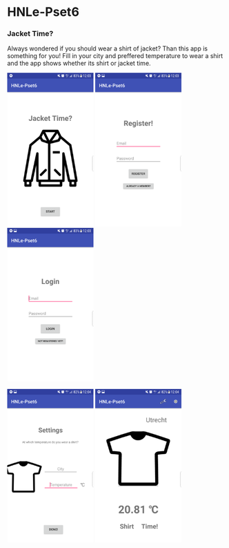 # HNLe-Pset6
### Jacket Time?

Always wondered if you should wear a shirt of jacket? Than this app is something for you! Fill in your city and preffered temperature to wear a shirt and the app shows whether its shirt or jacket time.


<img src="https://github.com/HN-Le/HNLe-Pset6/blob/master/Doc/HNLe-Pset6%20(1).png" width="200">  <img src="https://github.com/HN-Le/HNLe-Pset6/blob/master/Doc/HNLe-Pset6%20(2).png" width="200">  <img src="https://github.com/HN-Le/HNLe-Pset6/blob/master/Doc/HNLe-Pset6%20(3).png" width="200">

<img src="https://github.com/HN-Le/HNLe-Pset6/blob/master/Doc/HNLe-Pset6%20(4).png" width="200">  <img src="https://github.com/HN-Le/HNLe-Pset6/blob/master/Doc/HNLe-Pset6%20(5).png" width="200">  


